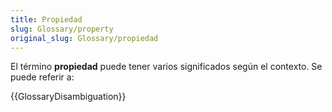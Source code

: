 ```yaml
---
title: Propiedad
slug: Glossary/property
original_slug: Glossary/propiedad
---
```


El término **propiedad** puede tener varios significados según el contexto. Se puede referir a:

{{GlossaryDisambiguation}}
